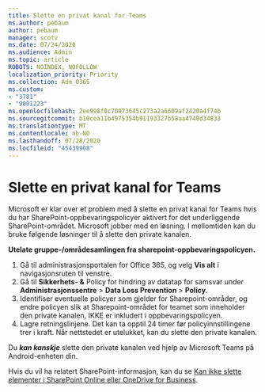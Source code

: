 ```yaml
---
title: Slette en privat kanal for Teams
ms.author: pebaum
author: pebaum
manager: scotv
ms.date: 07/24/2020
ms.audience: Admin
ms.topic: article
ROBOTS: NOINDEX, NOFOLLOW
localization_priority: Priority
ms.collection: Adm_O365
ms.custom:
- "3781"
- "9001223"
ms.openlocfilehash: 2ee998f0c70973645c273a2a6609af2420a4f74b
ms.sourcegitcommit: b10cea11b4975354b91193327b58aa4740d34833
ms.translationtype: MT
ms.contentlocale: nb-NO
ms.lasthandoff: 07/28/2020
ms.locfileid: "45439908"
---
```

# <a name="delete-a-teams-private-channel"></a>Slette en privat kanal for Teams

Microsoft er klar over et problem med å slette en privat kanal for Teams hvis du har SharePoint-oppbevaringspolicyer aktivert for det underliggende SharePoint-området. Microsoft jobber med en løsning. I mellomtiden kan du bruke følgende løsninger til å slette den private kanalen.

**Utelate gruppe-/områdesamlingen fra sharepoint-oppbevaringspolicyen.**

1. Gå til administrasjonsportalen for Office 365, og velg **Vis alt** i navigasjonsruten til venstre.
2. Gå til **Sikkerhets- &** Policy for hindring av datatap for samsvar under **Administrasjonssentre**  >  **Data Loss Prevention**  >  **Policy**.
3. Identifiser eventuelle policyer som gjelder for Sharepoint-områder, og endre policyen slik at Sharepoint-området for teamet som inneholder den private kanalen, IKKE er inkludert i oppbevaringspolicyen.
4. Lagre retningslinjene.
    Det kan ta opptil 24 timer før policyinnstillingene trer i kraft.
    Når nettstedet er utelukket, kan du slette den private kanalen.  
    
Du ***kan kanskje*** slette den private kanalen ved hjelp av Microsoft Teams på Android-enheten din. 

Hvis du vil ha relatert SharePoint-informasjon, kan du se [Kan ikke slette elementer i SharePoint Online eller OneDrive for Business](https://docs.microsoft.com/alchemyinsights/retention-policy-ediscovery-hold).